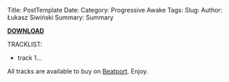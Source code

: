 Title: PostTemplate
Date: 
Category: Progressive Awake
Tags: 
Slug: 
Author: Łukasz Siwiński
Summary: Summary

<a href ="#" 
    title="Progressive Awake - T_ITLE" target="_blank">
**DOWNLOAD**
</a>

TRACKLIST:  

* track 1...

All tracks are available to buy on <a href="http://beatport.com" target="_blank">Beatport</a>.
Enjoy.